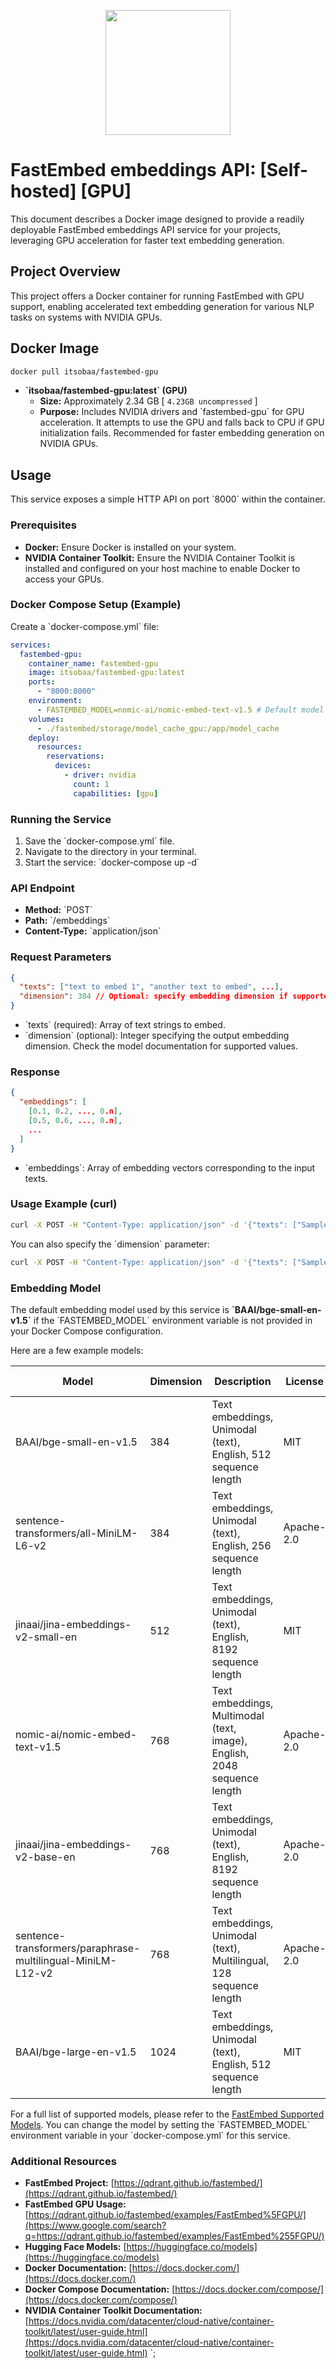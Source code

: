 <p style="text-align:center;" align="center">
  <img src="https://s3.svc.obaa.cloud/driver/fastembed-server-logo.png" width="200"/></a>  
</p>

# FastEmbed embeddings API: [Self-hosted] [GPU]

This document describes a Docker image designed to provide a readily deployable FastEmbed embeddings API service for your projects, leveraging GPU acceleration for faster text embedding generation.

## Project Overview

This project offers a Docker container for running FastEmbed with GPU support, enabling accelerated text embedding generation for various NLP tasks on systems with NVIDIA GPUs.

## Docker Image
```bash
docker pull itsobaa/fastembed-gpu
```

* **\`itsobaa/fastembed-gpu:latest\` (GPU)**
    * **Size:** Approximately 2.34 GB [ `4.23GB uncompressed` ] 
    * **Purpose:** Includes NVIDIA drivers and \`fastembed-gpu\` for GPU acceleration. It attempts to use the GPU and falls back to CPU if GPU initialization fails. Recommended for faster embedding generation on NVIDIA GPUs.

## Usage

This service exposes a simple HTTP API on port \`8000\` within the container.

### Prerequisites

* **Docker:** Ensure Docker is installed on your system.
* **NVIDIA Container Toolkit:** Ensure the NVIDIA Container Toolkit is installed and configured on your host machine to enable Docker to access your GPUs.

### Docker Compose Setup (Example)

Create a \`docker-compose.yml\` file:

```yaml
services:
  fastembed-gpu:
    container_name: fastembed-gpu
    image: itsobaa/fastembed-gpu:latest
    ports:
      - "8000:8000"
    environment:
      - FASTEMBED_MODEL=nomic-ai/nomic-embed-text-v1.5 # Default model if not overridden
    volumes:
      - ./fastembed/storage/model_cache_gpu:/app/model_cache
    deploy:
      resources:
        reservations:
          devices:
            - driver: nvidia
              count: 1
              capabilities: [gpu]
```

### Running the Service

1.  Save the \`docker-compose.yml\` file.
2.  Navigate to the directory in your terminal.
3.  Start the service: \`docker-compose up -d\`

### API Endpoint

* **Method:** \`POST\`
* **Path:** \`/embeddings\`
* **Content-Type:** \`application/json\`

### Request Parameters

```json
{
  "texts": ["text to embed 1", "another text to embed", ...],
  "dimension": 384 // Optional: specify embedding dimension if supported by the model
}
```

* \`texts\` (required): Array of text strings to embed.
* \`dimension\` (optional): Integer specifying the output embedding dimension. Check the model documentation for supported values.

### Response

```json
{
  "embeddings": [
    [0.1, 0.2, ..., 0.n],
    [0.5, 0.6, ..., 0.n],
    ...
  ]
}
```

* \`embeddings\`: Array of embedding vectors corresponding to the input texts.

### Usage Example (curl)

```bash
curl -X POST -H "Content-Type: application/json" -d '{"texts": ["Sample text."] }' http://localhost:8000/embeddings
```

You can also specify the \`dimension\` parameter:

```bash
curl -X POST -H "Content-Type: application/json" -d '{"texts": ["Sample text."], "dimension": 512 }' http://localhost:8000/embeddings
```

### Embedding Model

The default embedding model used by this service is **\`BAAI/bge-small-en-v1.5\`** if the \`FASTEMBED_MODEL\` environment variable is not provided in your Docker Compose configuration.

Here are a few example models:

| Model                          | Dimension | Description                                                      | License     | Size (GB) |
| ------------------------------ | --------- | ---------------------------------------------------------------- | ----------- | --------- |
| BAAI/bge-small-en-v1.5         | 384       | Text embeddings, Unimodal (text), English, 512 sequence length | MIT         | 0.067     |
| sentence-transformers/all-MiniLM-L6-v2 | 384       | Text embeddings, Unimodal (text), English, 256 sequence length | Apache-2.0  | 0.090     |
| jinaai/jina-embeddings-v2-small-en | 512       | Text embeddings, Unimodal (text), English, 8192 sequence length | MIT         | 0.120     |
| nomic-ai/nomic-embed-text-v1.5     | 768       | Text embeddings, Multimodal (text, image), English, 2048 sequence length | Apache-2.0  | 0.520     |
| jinaai/jina-embeddings-v2-base-en	 | 768       | Text embeddings, Unimodal (text), English, 8192 sequence length | Apache-2.0  | 0.520     |
| sentence-transformers/paraphrase-multilingual-MiniLM-L12-v2	 | 768       | Text embeddings, Unimodal (text), Multilingual, 128 sequence length | Apache-2.0  | 1.000     |
| BAAI/bge-large-en-v1.5	 | 1024       | Text embeddings, Unimodal (text), English, 512 sequence length | MIT         | 1.200     |


For a full list of supported models, please refer to the [FastEmbed Supported Models](https://qdrant.github.io/fastembed/examples/Supported_Models/). You can change the model by setting the \`FASTEMBED_MODEL\` environment variable in your \`docker-compose.yml\` for this service.

### Additional Resources

* **FastEmbed Project:** [https://qdrant.github.io/fastembed/](https://qdrant.github.io/fastembed/)
* **FastEmbed GPU Usage:** [https://qdrant.github.io/fastembed/examples/FastEmbed%5FGPU/](https://www.google.com/search?q=https://qdrant.github.io/fastembed/examples/FastEmbed%255FGPU/)
* **Hugging Face Models:** [https://huggingface.co/models](https://huggingface.co/models)
* **Docker Documentation:** [https://docs.docker.com/](https://docs.docker.com/)
* **Docker Compose Documentation:** [https://docs.docker.com/compose/](https://docs.docker.com/compose/)
* **NVIDIA Container Toolkit Documentation:** [https://docs.nvidia.com/datacenter/cloud-native/container-toolkit/latest/user-guide.html](https://docs.nvidia.com/datacenter/cloud-native/container-toolkit/latest/user-guide.html)
`;
